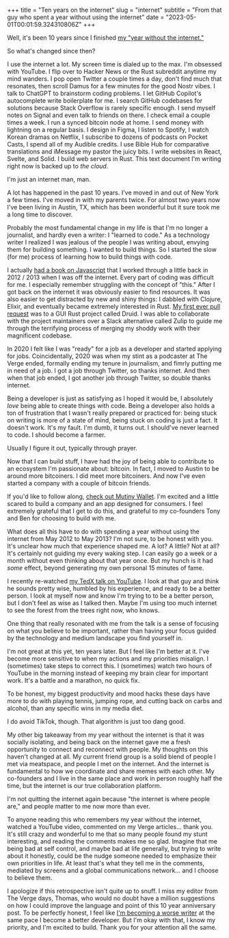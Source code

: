 +++
title = "Ten years on the internet"
slug = "internet"
subtitle = "From that guy who spent a year without using the internet" 
date = "2023-05-01T00:01:59.324310806Z"
+++

Well, it's been 10 years since I finished [my "year without the internet."](https://www.theverge.com/2013/5/1/4279674/im-still-here-back-online-after-a-year-without-the-internet)

So what's changed since then?

I use the internet a lot. My screen time is dialed up to the max. I'm obsessed with YouTube. I flip over to Hacker News or the Rust subreddit anytime my mind wanders. I pop open Twitter a couple times a day, don't find much that resonates, then scroll Damus for a few minutes for the good Nostr vibes. I talk to ChatGPT to brainstorm coding problems. I let GitHub Copilot's autocomplete write boilerplate for me. I search GitHub codebases for solutions because Stack Overflow is rarely specific enough. I send myself notes on Signal and even talk to friends on there. I check email a couple times a week. I run a synced bitcoin node at home. I send money with lightning on a regular basis. I design in Figma, I listen to Spotify, I watch Korean dramas on Netflix, I subscribe to dozens of podcasts on Pocket Casts, I spend all of my Audible credits. I use Bible Hub for comparative translations and iMessage my pastor the juicy bits. I write websites in React, Svelte, and Solid. I build web servers in Rust. This text document I'm writing right now is backed up to _the cloud_.

I'm just an internet man, man.

A lot has happened in the past 10 years. I've moved in and out of New York a few times. I've moved in with my parents twice. For almost two years now I've been living in Austin, TX, which has been wonderful but it sure took me a long time to discover.

Probably the most fundamental change in my life is that I'm no longer a journalist, and hardly even a writer: I "learned to code." As a technology writer I realized I was jealous of the people I was writing about, envying them for building something. I wanted to build things. So I started the slow (for me) process of learning how to build things with code.

I actually [had a book on Javascript](https://eloquentjavascript.net/) that I worked through a little back in 2012 / 2013 when I was off the internet. Every part of coding was difficult for me. I especially remember struggling with the concept of "this." After I got back on the internet it was obviously easier to find resources. It was also easier to get distracted by new and shiny things: I dabbled with Clojure, Elixir, and eventually became extremely interested in Rust. [My first ever pull request](https://github.com/linebender/druid/pull/39) was to a GUI Rust project called Druid. I was able to collaborate with the project maintainers over a Slack alternative called Zulip to guide me through the terrifying process of merging my shoddy work with their magnificent codebase.

In 2020 I felt like I was "ready" for a job as a developer and started applying for jobs. Coincidentally, 2020 was when my stint as a podcaster at The Verge ended, formally ending my tenure in journalism, and fimrly putting me in need of a job. I got a job through Twitter, so thanks internet. And then when that job ended, I got another job through Twitter, so double thanks internet.

Being a developer is just as satisfying as I hoped it would be, I absolutely _love_ being able to create things with code. Being a developer also holds a ton of frustration that I wasn't really prepared or practiced for: being stuck on writing is more of a state of mind, being stuck on coding is just a fact. It doesn't work. It's my fault. I'm dumb, it turns out. I should've never learned to code. I should become a farmer.

Usually I figure it out, typically through prayer.

Now that I can build stuff, I have had the joy of being able to contribute to an ecosystem I'm passionate about: bitcoin. In fact, I moved to Austin to be around more bitcoiners. I did meet more bitcoiners. And now I've even started a company with a couple of bitcoin friends.

If you'd like to follow along, [check out Mutiny Wallet](https://mutinywallet.com/). I'm excited and a little scared to build a company and an app designed for consumers. I feel extremely grateful that I get to do this, and grateful to my co-founders Tony and Ben for choosing to build with me.

What does all this have to do with spending a year without using the internet from May 2012 to May 2013? I'm not sure, to be honest with you. It's unclear how much that experience shaped me. A lot? A little? Not at all? It's certainly not guiding my every waking step. I can easily go a week or a month without even thinking about that year once. But my hunch is it had _some_ effect, beyond generating my own personal 15 minutes of fame.

I recently re-watched [my TedX talk on YouTube](https://www.youtube.com/watch?v=trVzyG4zFMU). I look at that guy and think he sounds pretty wise, humbled by his experience, and ready to be a better person. I look at myself now and know I'm trying to to be a better person, but I don't feel as wise as I talked then. Maybe I'm using too much internet to see the forest from the trees right now, who knows.

One thing that really resonated with me from the talk is a sense of focusing on what you believe to be important, rather than having your focus guided by the technology and medium landscape you find yourself in.

I'm not great at this yet, ten years later. But I feel like I'm better at it. I've become more sensitive to when my actions and my priorities misalign. I (sometimes) take steps to correct this. I (sometimes) watch two hours of YouTube in the morning instead of keeping my brain clear for important work. It's a battle and a marathon, no quick fix.

To be honest, my biggest productivity and mood hacks these days have more to do with playing tennis, jumping rope, and cutting back on carbs and alcohol, than any specific wins in my media diet.

I do avoid TikTok, though. That algorithm is just too dang good.

My other big takeaway from my year without the internet is that it was socially isolating, and being back on the internet gave me a fresh opportunity to connect and reconnect with people. My thoughts on this haven't changed at all. My current friend group is a solid blend of people I met via meatspace, and people I met on the internet. And the internet is fundamental to how we coordinate and share memes with each other. My co-founders and I live in the same place and work in person roughly half the time, but the internet is our true collaboration platform.

I'm not quitting the internet again because "the internet is where people are," and people matter to me now more than ever.

To anyone reading this who remembers my year without the internet, watched a YouTube video, commented on my Verge articles... thank you. It's still crazy and wonderful to me that so many people found my stunt interesting, and reading the comments makes me so glad. Imagine that me being bad at self control, and maybe bad at life generally, but trying to write about it honestly, could be the nudge someone needed to emphasize their own priorities in life. At least that's what they tell me in the comments, mediated by screens and a global communications network... and I choose to believe them.

I apologize if this retrospective isn't quite up to snuff. I miss my editor from The Verge days, Thomas, who would no doubt have a million suggestions on how I could improve the language and point of this 10 year anniversary post. To be perfectly honest, I feel like [I'm becoming a worse writer](https://trustisascalingsolution.com/) at the same pace I become a better developer. But I'm okay with that, I know my priority, and I'm excited to build. Thank you for your attention all the same.
